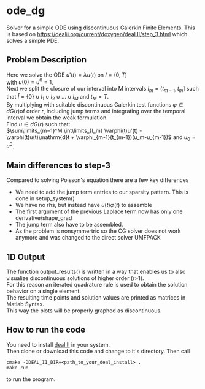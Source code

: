 # ode_dg
Solver for a simple ODE using discontinuous Galerkin Finite Elements.
This is based on https://dealii.org/current/doxygen/deal.II/step_3.html which solves a simple PDE.

## Problem Description ##
Here we solve the ODE
$u'(t) = \lambda u(t)$ on $I=(0,T)$  
with $u(0) = u^0 = 1$.  
Next we split the closure of our interval into M intervals $I_m=(t_{m-1},t_m]$ such that
$\bar{I} = \{0\}\cup I_1 \cup I_2 \cup \dots \cup I_M$ 
and $t_M =T$.  
By multiplying with suitable discontinuous Galerkin test functions $\varphi\in dG(r)$of order $r$, including jump terms and integrating over the temporal interval 
we obtain the weak formulation.  
Find $u\in dG(r)$ such that:  
$\sum\limits_{m=1}^M \int\limits_{I_m} \varphi(t)u'(t) - \varphi(t)u(t)\mathrm{d}t + \varphi_{m-1}(t_{m-1})(u_m-u_{m-1})$ 
and $u_0 = u^0$.
## Main differences to step-3 ##
Compared to solving Poisson's equation there are a few key differences
+ We need to add the jump term entries to our sparsity pattern. This is done in setup_system()
+ We have no rhs, but instead have $u(t)\varphi(t)$ to assemble
+ The first argument of the previous Laplace term now has only one derivative/shape_grad
+ The jump term also have to be assembled.
+ As the problem is nonsymmertric so the CG solver does not work anymore and was changed to the direct solver UMFPACK
## 1D Output ##
The function output_results() is written in a way that enables us to also visualize discontinuous solutions of higher order (r>1).  
For this reason an iterated quadrature rule is used to obtain the solution behavior on a single element.  
The resulting time points and solution values are printed as matrices in Matlab Syntax.  
This way the plots will be properly graphed as discontinuous.
## How to run the code ##
You need to install [deal.II](https://dealii.org/) in your system.  
Then clone or download this code and change to it's directory. Then call
```
cmake -DDEAL_II_DIR=<path_to_your_deal_install> .
make run
```
to run the program.
